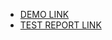 - [DEMO LINK](https://PRO-GRAM-MER.github.io/layout_product-cards-en/)
- [TEST REPORT LINK](https://PRO-GARM-MER.github.io/layout_product-cards-en/report/html_report/)
